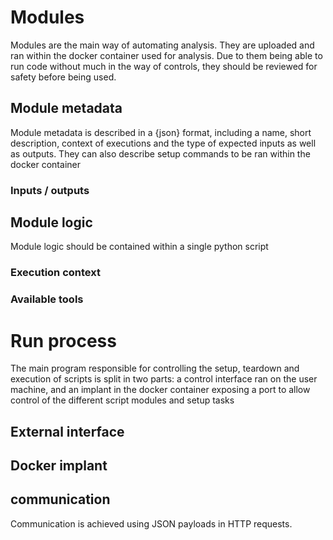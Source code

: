 # Modules

Modules are the main way of automating analysis. They are uploaded and ran within the docker container used for analysis. Due to them being able to run code without much in the way of controls, they should be reviewed for safety before being used.
## Module metadata

Module metadata is described in a {json} format, including a name, short description, context of executions and the type of expected inputs as well as outputs. They can also describe setup commands to be ran within the docker container
### Inputs / outputs
## Module logic

Module logic should be contained within a single python script

### Execution context
### Available tools

# Run process

The main program responsible for controlling the setup, teardown and execution of scripts is split in two parts: a control interface ran on the user machine, and an implant in the docker container exposing a port to allow control of the different script modules and setup tasks

## External interface

## Docker implant

## communication

Communication is achieved using JSON payloads in HTTP requests.